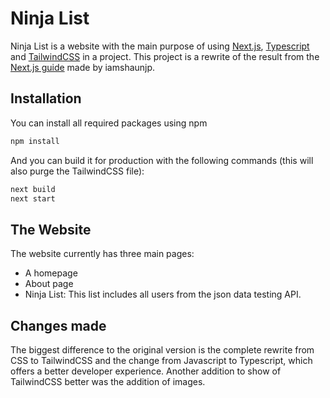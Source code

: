 # Ninja List

Ninja List is a website with the main purpose of using [Next.js](https://nextjs.org/), [Typescript](https://www.typescriptlang.org/) and [TailwindCSS](https://tailwindcss.com/) in a project. This project is a rewrite of the result from the [Next.js guide](https://github.com/iamshaunjp/nextjs-tutorial) made by iamshaunjp.

## Installation

You can install all required packages using npm

```bash
npm install
```

And you can build it for production with the following commands (this will also purge the TailwindCSS file):

```bash
next build
next start
```

## The Website

The website currently has three main pages:

- A homepage
- About page
- Ninja List: This list includes all users from the json data testing API.

## Changes made

The biggest difference to the original version is the complete rewrite from CSS to TailwindCSS and the change from Javascript to Typescript, which offers a better developer experience. 
Another addition to show of TailwindCSS better was the addition of images.